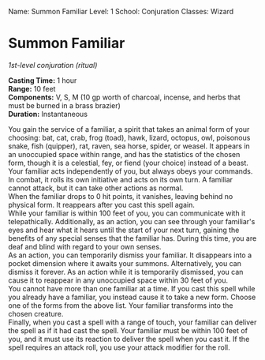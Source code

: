 Name: Summon Familiar
Level: 1
School: Conjuration
Classes: Wizard

# Summon Familiar 
_1st-level conjuration (ritual)_ 

**Casting Time:** 1 hour    
**Range:** 10 feet    
**Components:** V, S, M (10 gp worth of charcoal, incense, and herbs that must be burned in a brass brazier)    
**Duration:** Instantaneous 

You gain the service of a familiar, a spirit that takes an animal form of your choosing: bat, cat, crab, frog (toad), hawk, lizard, octopus, owl, poisonous snake, fish (quipper), rat, raven, sea horse, spider, or weasel. It appears in an unoccupied space within range, and has the statistics of the chosen form, though it is a celestial, fey, or fiend (your choice) instead of a beast.    
Your familiar acts independently of you, but always obeys your commands. In combat, it rolls its own initiative and acts on its own turn. A familiar cannot attack, but it can take other actions as normal.    
When the familiar drops to 0 hit points, it vanishes, leaving behind no physical form. It reappears after you cast this spell again.    
While your familiar is within 100 feet of you, you can communicate with it telepathically. Additionally, as an action, you can see through your familiar's eyes and hear what it hears until the start of your next turn, gaining the benefits of any special senses that the familiar has. During this time, you are deaf and blind with regard to your own senses.    
As an action, you can temporarily dismiss your familiar. It disappears into a pocket dimension where it awaits your summons. Alternatively, you can dismiss it forever. As an action while it is temporarily dismissed, you can cause it to reappear in any unoccupied space within 30 feet of you.    
You cannot have more than one familiar at a time. If you cast this spell while you already have a familiar, you instead cause it to take a new form. Choose one of the forms from the above list. Your familiar transforms into the chosen creature.    
Finally, when you cast a spell with a range of touch, your familiar can deliver the spell as if it had cast the spell. Your familiar must be within 100 feet of you, and it must use its reaction to deliver the spell when you cast it. If the spell requires an attack roll, you use your attack modifier for the roll.